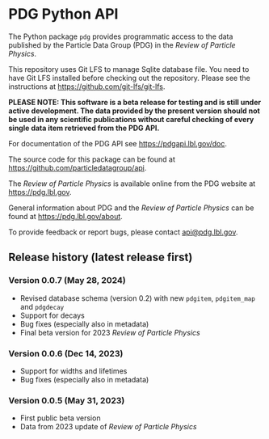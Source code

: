 PDG Python API
==============

The Python package `pdg` provides programmatic access to the data
published by the  Particle Data Group (PDG) in the
*Review of Particle Physics*.

This repository uses Git LFS to manage Sqlite database file. You need to have Git LFS installed
before checking out the repository. Please see the instructions at https://github.com/git-lfs/git-lfs.

**PLEASE NOTE: This software is a beta release for testing and is still under active development.
The data provided by the present version should not be used in any scientific publications
without careful checking of every single data item retrieved from the PDG API.**

For documentation of the PDG API see https://pdgapi.lbl.gov/doc. 

The source code for this package can be found at
https://github.com/particledatagroup/api.

The *Review of Particle Physics* is available online from the PDG website at https://pdg.lbl.gov.

General information about PDG and the *Review of Particle Physics*
can be found at https://pdg.lbl.gov/about.

To provide feedback or report bugs, please contact api@pdg.lbl.gov.

## Release history (latest release first)

### Version 0.0.7 (May 28, 2024)

- Revised database schema (version 0.2) with new `pdgitem`, `pdgitem_map` and `pdgdecay`
- Support for decays
- Bug fixes (especially also in metadata)
- Final beta version for 2023 _Review of Particle Physics_

### Version 0.0.6 (Dec 14, 2023)

- Support for widths and lifetimes
- Bug fixes (especially also in metadata)

### Version 0.0.5 (May 31, 2023)

- First public beta version
- Data from 2023 update of _Review of Particle Physics_
